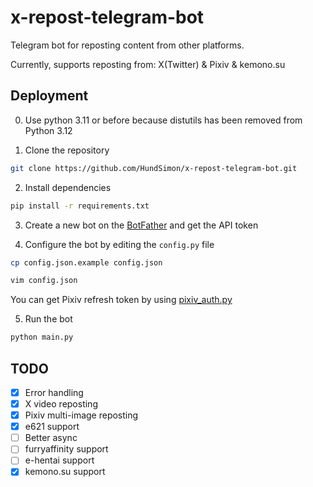 # x-repost-telegram-bot

Telegram bot for reposting content from other platforms.

Currently, supports reposting from: X(Twitter) & Pixiv & kemono.su

## Deployment

0. Use python 3.11 or before because distutils has been removed from Python 3.12

1. Clone the repository
```bash
git clone https://github.com/HundSimon/x-repost-telegram-bot.git
```

2. Install dependencies
```bash
pip install -r requirements.txt
```

3. Create a new bot on the [BotFather](https://t.me/botfather) and get the API token

4. Configure the bot by editing the `config.py` file

```bash
cp config.json.example config.json
```

```bash
vim config.json
```

You can get Pixiv refresh token by using [pixiv_auth.py](https://gist.github.com/ZipFile/c9ebedb224406f4f11845ab700124362)

5. Run the bot
```bash
python main.py
```

## TODO

- [x] Error handling
- [x] X video reposting
- [x] Pixiv multi-image reposting
- [x] e621 support
- [ ] Better async
- [ ] furryaffinity support
- [ ] e-hentai support
- [x] kemono.su support